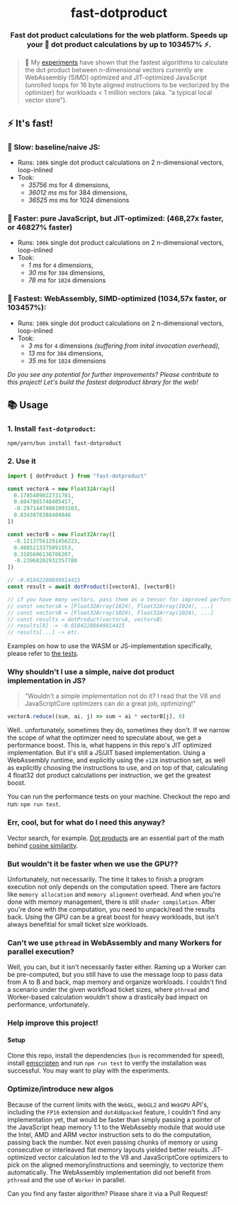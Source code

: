 <span align="center">

  # fast-dotproduct

  ### Fast dot product calculations for the web platform. Speeds up your 🐌 dot product calculations by up to 103457% ⚡.

</span>

> 🔬 My [experiments](./experiments/) have shown that the fastest algorithms to calculate the dot product between n-dimensional vectors currently
> are WebAssembly (SIMD) optimized and JIT-optimized JavaScript (unrolled loops for 16 byte aligned instructions to be vectorized by the optimizer) for workloads < 1 million vectors (aka. "a typical local vector store").

## ⚡ It's fast!

### 🐌 Slow: baseline/naive JS:
- Runs: `100k` single dot product calculations on 2 n-dimensional vectors, loop-inlined
- Took:
  - *35756 ms* for 4 dimensions, 
  - *36012 ms* ms for 384 dimensions, 
  - *36525 ms* ms for 1024 dimensions

### 🦆 Faster: pure JavaScript, but JIT-optimized: (468,27x faster, or 46827% faster)
- Runs: `100k` single dot product calculations on 2 n-dimensional vectors, loop-inlined
- Took:
  - *1 ms* for `4` dimensions,
  - *30 ms* for `384` dimensions, 
  - *78 ms* for `1024` dimensions

### 🐇 Fastest: WebAssembly, SIMD-optimized (1034,57x faster, or 103457%):
- Runs: `100k` single dot product calculations on 2 n-dimensional vectors, loop-inlined
- Took:
  - *3 ms* for `4` dimensions _(suffering from inital invocation overhead)_, 
  - *13 ms* for `384` dimensions, 
  - *35 ms* for `1024` dimensions

_Do you see any potential for further improvements? Please contribute to this project! Let's build the fastest dotproduct library for the web!_

## 📚 Usage

### 1. Install `fast-dotproduct`:

`npm/yarn/bun install fast-dotproduct`

### 2. Use it

```ts
import { dotProduct } from "fast-dotproduct"

const vectorA = new Float32Array([
  0.1785489022731781,
  0.6047865748405457,
  -0.29714474081993103,
  0.8343878388404846
])

const vectorB = new Float32Array([
  -0.12137561291456223,
  0.4885213375091553,
  0.3105606138706207,
  -0.23960202932357788
])

// -0.01842280849814415
const result = await dotProduct([vectorA], [vectorB])

// if you have many vectors, pass them as a tensor for improved performance:
// const vectorsA = [Float32Array(1024), Float32Array(1024), ...]
// const vectorsB = [Float32Array(1024), Float32Array(1024), ...]
// const results = dotProduct(vectorsA, vectorsB)
// results[0] -> -0.01842280849814415
// results[...] -> etc.
```

Examples on how to use the WASM or JS-implementation specifically, please refer to [the tests](./src/index.spec.ts).

### Why shouldn't I use a simple, naive dot product implementation in JS?

> "Wouldn't a simple implementation not do it? I read that the V8 and JavaScriptCore optimizers can do a great job, optimizing!"

```ts
vectorA.reduce((sum, ai, j) => sum + ai * vectorB[j], 0)
```

Well.. unfortunately, sometimes they do, sometimes they don't. If we narrow the scope of what the optimizer need to speculate about,
we get a performance boost. This is, what happens in this repo's JIT optimized implementation. But it's still a JS/JIT based implementation.
Using a WebAssembly runtime, and explicitly using the `v128` instruction set, as well as explicitly choosing the instructions to use, 
and on top of that, calculating 4 float32 dot product calculations per instruction, we get the greatest boost.

You can run the performance tests on your machine. Checkout the repo and run: `npm run test`.

### Err, cool, but for what do I need this anyway?

Vector search, for example. [Dot products](https://en.wikipedia.org/wiki/Dot_product) are an essential part of the math behind [cosine similarity](https://en.wikipedia.org/wiki/Cosine_similarity).

### But wouldn't it be faster when we use the GPU?? 

Unfortunately, not necessarily. The time it takes to finish a program execution not only depends on the computation speed.
There are factors like `memory allocation` and `memory alignment` overhead. And when you're done with memory management,
there is still `shader compilation`. After you're done with the computation, you need to unpack/read the results back.
Using the GPU can be a great boost for heavy workloads, but isn't always benefitial for small ticket size workloads.


### Can't we use `pthread` in WebAssembly and many Workers for parallel execution?

Well, you can, but it isn't necessarily faster either. Raming up a Worker can be pre-computed, but you still have to use the 
message loop to pass data from A to B and back, map memory and organize workloads. I couldn't find a scenario under the given
workfload ticket sizes, where `pthread` and Worker-based calculation wouldn't show a drastically bad impact on performance, unfortunately.

### Help improve this project!

#### Setup

Clone this repo, install the dependencies (`bun` is recommended for speed), install [emscripten](https://emscripten.org/index.html) 
and run `npm run test` to verify the installation was successful. You may want to play with the experiments.


### Optimize/introduce new algos

Because of the current limits with the `WebGL`, `WebGL2` and `WebGPU` API's, including the `FP16` extension and `dot4U8packed` feature,
I couldn't find any implementation yet, that would be faster than simply passing a pointer of the JavaScript heap memory 1:1 
to the WebAssebly module that would use the Intel, AMD and ARM vector instruction sets to do the computation, passing back
the number. Not even passing chunks of memory or using consecutive or interleaved flat memory layouts yielded better results.
JIT-optimized vector calculation led to the V8 and JavaScriptCore optimizers to pick on the aligned memory/instructions and 
seemingly, to vectorize them automatically. The WebAssembly implementation did not benefit from `pthread` and the use of 
`Worker` in parallel.

Can you find any faster algorithm? Please share it via a Pull Request!
